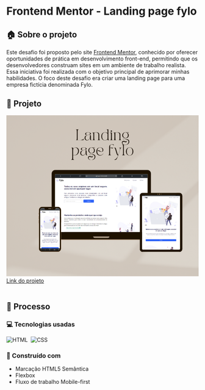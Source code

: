  # Frontend Mentor - Landing page fylo

 ## :house: Sobre o projeto

 <p>
   Este desafio foi proposto pelo site <a href="https://www.frontendmentor.io/home">Frontend Mentor</a>, conhecido por oferecer oportunidades de prática em desenvolvimento front-end, permitindo que os desenvolvedores construam sites em um ambiente de trabalho realista. Essa iniciativa foi realizada com o objetivo principal de aprimorar minhas habilidades. O foco deste desafio era criar uma landing page para uma empresa fictícia denominada Fylo.
 </p>

 ## :pushpin: Projeto
 <img src="./images/mockups-fylo.png" alt=""/>
 <a href="https://hugo-leite.github.io/landing-page-fylo/">Link do projeto</a>
 <br>
 <br>

 ## :file_folder: Processo
 ### :computer: Tecnologias usadas
   ![HTML](https://img.shields.io/badge/HTML5-E34F26?style=for-the-badge&logo=html5&logoColor=white)&nbsp;
   ![CSS](https://img.shields.io/badge/CSS3-1572B6?style=for-the-badge&logo=css3&logoColor=white)&nbsp;
 
 ### :wrench: Construído com

  - Marcação HTML5 Semântica
  - Flexbox
  - Fluxo de trabalho Mobile-first
